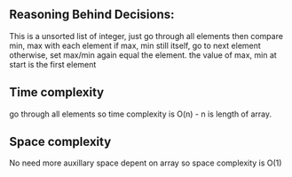 <!--
Problem 6: Unsorted Integer Array

Provide an explanation for your answer, clearly organizing your thoughts into
concise and easy-to-understand language.

Focus on explaining the reasoning behind your decisions rather than giving a 
detailed description of the code. For instance, why did you choose a particular 
data structure? Additionally, discuss the efficiency of your solution in terms 
of time and space complexity. If necessary, you can support your explanation 
with code snippets or mathematical formulas. For guidance on how to write 
formulas in markdown, refer to https://docs.github.com/en/get-started/writing-on-github/working-with-advanced-formatting/writing-mathematical-expressions.
-->
## Reasoning Behind Decisions:
This is a unsorted list of integer, just go through all elements then compare min, max with each element
if max, min still itself, go to next element
otherwise, set max/min again equal the element.
the value of max, min at start is the first element

## Time complexity
go through all elements so time complexity is O(n) - n is length of array.

## Space complexity
No need more auxillary space depent on array so space complexity is O(1)
